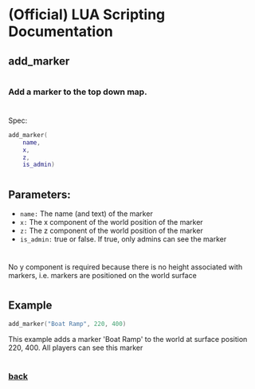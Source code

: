 
# (Official) LUA Scripting Documentation

## add_marker
#
### Add a marker to the top down map.
#
Spec:
```lua
add_marker(
	name,
	x,
	z,
	is_admin)
```
#
## Parameters:
- `name:` The name (and text) of the marker
- `x:` The x component of the world position of the marker
- `z:` The z component of the world position of the marker
- `is_admin:` true or false. If true, only admins can see the marker
#
No y component is required because there is no height associated with markers, i.e. markers are positioned on the world surface
#
## Example
```lua
add_marker("Boat Ramp", 220, 400)
```
This example adds a marker 'Boat Ramp' to the world at surface position 220, 400. All players can see this marker
#
### [back](../other)

